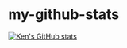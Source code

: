 # my-github-stats

[![Ken's GitHub stats](https://github-readme-stats.vercel.app/api?username=morningdew830)](https://github.com/anuraghazra/github-readme-stats)
